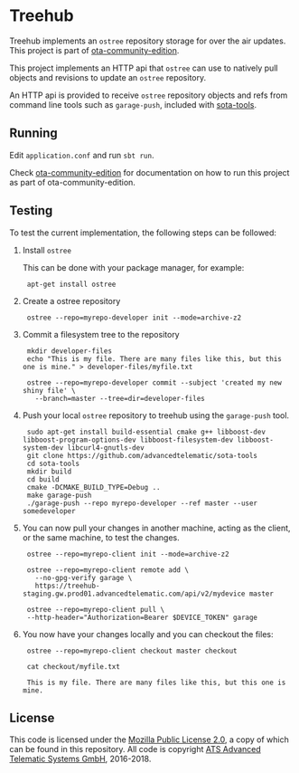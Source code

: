 # Treehub

Treehub implements an `ostree` repository storage for over the air
updates. This project is part of [ota-community-edition][1].

This project implements an HTTP api that `ostree` can use to natively
pull objects and revisions to update an `ostree` repository.

An HTTP api is provided to receive `ostree` repository objects and
refs from command line tools such as `garage-push`, included with
[sota-tools](https://github.com/advancedtelematic/sota-tools).

## Running

Edit `application.conf` and run `sbt run`.

Check [ota-community-edition][1] for documentation on how to run this project as part of ota-community-edition.

## Testing

To test the current implementation, the following steps can be followed:

1. Install `ostree`

   This can be done with your package manager, for example:

        apt-get install ostree
  
2. Create a ostree repository

        ostree --repo=myrepo-developer init --mode=archive-z2
   
3. Commit a filesystem tree to the repository

        mkdir developer-files
        echo "This is my file. There are many files like this, but this one is mine." > developer-files/myfile.txt
    
        ostree --repo=myrepo-developer commit --subject 'created my new shiny file' \
          --branch=master --tree=dir=developer-files
        

4. Push your local `ostree` repository to treehub using the `garage-push` tool.

        sudo apt-get install build-essential cmake g++ libboost-dev libboost-program-options-dev libboost-filesystem-dev libboost-system-dev libcurl4-gnutls-dev
        git clone https://github.com/advancedtelematic/sota-tools
        cd sota-tools
        mkdir build
        cd build
        cmake -DCMAKE_BUILD_TYPE=Debug ..
        make garage-push
        ./garage-push --repo myrepo-developer --ref master --user somedeveloper

5. You can now pull your changes in another machine, acting as the
   client, or the same machine, to test the changes.
   
        ostree --repo=myrepo-client init --mode=archive-z2
   
        ostree --repo=myrepo-client remote add \
          --no-gpg-verify garage \
          https://treehub-staging.gw.prod01.advancedtelematic.com/api/v2/mydevice master
     
        ostree --repo=myrepo-client pull \
        --http-header="Authorization=Bearer $DEVICE_TOKEN" garage

6. You now have your changes locally and you can checkout the files:

        ostree --repo=myrepo-client checkout master checkout
   
        cat checkout/myfile.txt

        This is my file. There are many files like this, but this one is mine.

## License

This code is licensed under the [Mozilla Public License 2.0](LICENSE), a copy of which can be found in this repository. All code is copyright [ATS Advanced Telematic Systems GmbH](https://www.advancedtelematic.com), 2016-2018.

[1]: https://github.com/advancedtelematic/ota-community-edition
